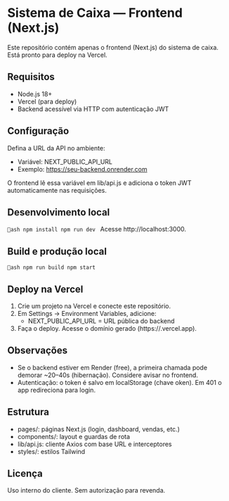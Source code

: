 ﻿# Sistema de Caixa — Frontend (Next.js)

Este repositório contém apenas o frontend (Next.js) do sistema de caixa. Está pronto para deploy na Vercel.

## Requisitos
- Node.js 18+
- Vercel (para deploy)
- Backend acessível via HTTP com autenticação JWT

## Configuração
Defina a URL da API no ambiente:

- Variável: NEXT_PUBLIC_API_URL
- Exemplo: https://seu-backend.onrender.com

O frontend lê essa variável em lib/api.js e adiciona o token JWT automaticamente nas requisições.

## Desenvolvimento local
`ash
npm install
npm run dev
`
Acesse http://localhost:3000.

## Build e produção local
`ash
npm run build
npm start
`

## Deploy na Vercel
1. Crie um projeto na Vercel e conecte este repositório.
2. Em Settings → Environment Variables, adicione:
   - NEXT_PUBLIC_API_URL = URL pública do backend
3. Faça o deploy. Acesse o domínio gerado (https://<seu-projeto>.vercel.app).

## Observações
- Se o backend estiver em Render (free), a primeira chamada pode demorar ~20–40s (hibernação). Considere avisar no frontend.
- Autenticação: o token é salvo em localStorage (chave 	oken). Em 401 o app redireciona para login.

## Estrutura
- pages/: páginas Next.js (login, dashboard, vendas, etc.)
- components/: layout e guardas de rota
- lib/api.js: cliente Axios com base URL e interceptores
- styles/: estilos Tailwind

## Licença
Uso interno do cliente. Sem autorização para revenda.
